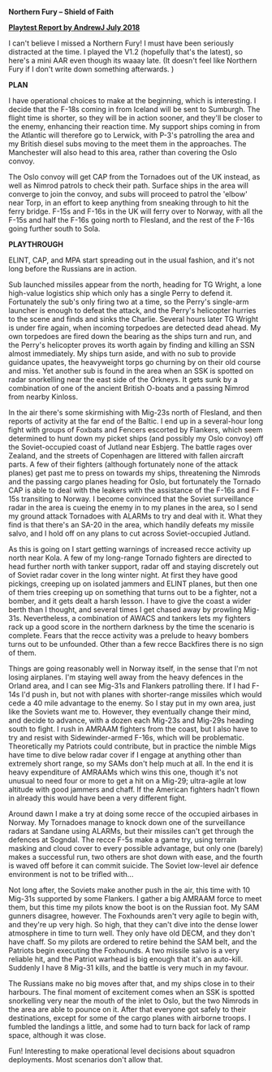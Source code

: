 **Northern Fury – Shield of Faith**

**<u>Playtest Report by AndrewJ July 2018</u>**

I can't believe I missed a Northern Fury! I must have been seriously
distracted at the time. I played the V1.2 (hopefully that's the latest),
so here's a mini AAR even though its waaay late. (It doesn't feel like
Northern Fury if I don't write down something afterwards. )

**PLAN**

I have operational choices to make at the beginning, which is
interesting. I decide that the F-18s coming in from Iceland will be sent
to Sumburgh. The flight time is shorter, so they will be in action
sooner, and they'll be closer to the enemy, enhancing their reaction
time. My support ships coming in from the Atlantic will therefore go to
Lerwick, with P-3's patrolling the area and my British diesel subs
moving to the meet them in the approaches. The Manchester will also head
to this area, rather than covering the Oslo convoy.

The Oslo convoy will get CAP from the Tornadoes out of the UK instead,
as well as Nimrod patrols to check their path. Surface ships in the area
will converge to join the convoy, and subs will proceed to patrol the
'elbow' near Torp, in an effort to keep anything from sneaking through
to hit the ferry bridge. F-15s and F-16s in the UK will ferry over to
Norway, with all the F-15s and half the F-16s going north to Flesland,
and the rest of the F-16s going further south to Sola.

**PLAYTHROUGH**

ELINT, CAP, and MPA start spreading out in the usual fashion, and it's
not long before the Russians are in action.

Sub launched missiles appear from the north, heading for TG Wright, a
lone high-value logistics ship which only has a single Perry to defend
it. Fortunately the sub's only firing two at a time, so the Perry's
single-arm launcher is enough to defeat the attack, and the Perry's
helicopter hurries to the scene and finds and sinks the Charlie. Several
hours later TG Wright is under fire again, when incoming torpedoes are
detected dead ahead. My own torpedoes are fired down the bearing as the
ships turn and run, and the Perry's helicopter proves its worth again by
finding and killing an SSN almost immediately. My ships turn aside, and
with no sub to provide guidance upates, the heavyweight torps go
churning by on their old course and miss. Yet another sub is found in
the area when an SSK is spotted on radar snorkelling near the east side
of the Orkneys. It gets sunk by a combination of one of the ancient
British O-boats and a passing Nimrod from nearby Kinloss.

In the air there's some skirmishing with Mig-23s north of Flesland, and
then reports of activity at the far end of the Baltic. I end up in a
several-hour long fight with groups of Foxbats and Fencers escorted by
Flankers, which seem determined to hunt down my picket ships (and
possibly my Oslo convoy) off the Soviet-occupied coast of Jutland near
Esbjerg. The battle rages over Zealand, and the streets of Copenhagen
are littered with fallen aircraft parts. A few of their fighters
(although fortunately none of the attack planes) get past me to press on
towards my ships, threatening the Nimrods and the passing cargo planes
heading for Oslo, but fortunately the Tornado CAP is able to deal with
the leakers with the assistance of the F-16s and F-15s transiting to
Norway. I become convinced that the Soviet surveillance radar in the
area is cueing the enemy in to my planes in the area, so I send my
ground attack Tornadoes with ALARMs to try and deal with it. What they
find is that there's an SA-20 in the area, which handily defeats my
missile salvo, and I hold off on any plans to cut across Soviet-occupied
Jutland.

As this is going on I start getting warnings of increased recce activity
up north near Kola. A few of my long-range Tornado fighters are directed
to head further north with tanker support, radar off and staying
discretely out of Soviet radar cover in the long winter night. At first
they have good pickings, creeping up on isolated jammers and ELINT
planes, but then one of them tries creeping up on something that turns
out to be a fighter, not a bomber, and it gets dealt a harsh lesson. I
have to give the coast a wider berth than I thought, and several times I
get chased away by prowling Mig-31s. Nevertheless, a combination of
AWACS and tankers lets my fighters rack up a good score in the northern
darkness by the time the scenario is complete. Fears that the recce
activity was a prelude to heavy bombers turns out to be unfounded. Other
than a few recce Backfires there is no sign of them.

Things are going reasonably well in Norway itself, in the sense that I'm
not losing airplanes. I'm staying well away from the heavy defences in
the Orland area, and I can see Mig-31s and Flankers patrolling there. If
I had F-14s I'd push in, but not with planes with shorter-range missiles
which would cede a 40 mile advantage to the enemy. So I stay put in my
own area, just like the Soviets want me to. However, they eventually
change their mind, and decide to advance, with a dozen each Mig-23s and
Mig-29s heading south to fight. I rush in AMRAAM fighters from the
coast, but I also have to try and resist with Sidewinder-armed F-16s,
which will be problematic. Theoretically my Patriots could contribute,
but in practice the nimble Migs have time to dive below radar cover if I
engage at anything other than extremely short range, so my SAMs don't
help much at all. In the end it is heavy expenditure of AMRAAMs which
wins this one, though it's not unusual to need four or more to get a hit
on a Mig-29; ultra-agile at low altitude with good jammers and chaff. If
the American fighters hadn't flown in already this would have been a
very different fight.

Around dawn I make a try at doing some recce of the occupied airbases in
Norway. My Tornadoes manage to knock down one of the surveillance radars
at Sandane using ALARMs, but their missiles can't get through the
defences at Sogndal. The recce F-5s make a game try, using terrain
masking and cloud cover to every possible advantage, but only one
(barely) makes a successful run, two others are shot down with ease, and
the fourth is waved off before it can commit suicide. The Soviet
low-level air defence environment is not to be trifled with...

Not long after, the Soviets make another push in the air, this time with
10 Mig-31s supported by some Flankers. I gather a big AMRAAM force to
meet them, but this time my pilots know the boot is on the Russian foot.
My SAM gunners disagree, however. The Foxhounds aren't very agile to
begin with, and they're up very high. So high, that they can't dive into
the dense lower atmosphere in time to turn well. They only have old
DECM, and they don't have chaff. So my pilots are ordered to retire
behind the SAM belt, and the Patriots begin executing the Foxhounds. A
two missile salvo is a very reliable hit, and the Patriot warhead is big
enough that it's an auto-kill. Suddenly I have 8 Mig-31 kills, and the
battle is very much in my favour.

The Russians make no big moves after that, and my ships close in to
their harbours. The final moment of excitement comes when an SSK is
spotted snorkelling very near the mouth of the inlet to Oslo, but the
two Nimrods in the area are able to pounce on it. After that everyone
got safely to their destinations, except for some of the cargo planes
with airborne troops. I fumbled the landings a little, and some had to
turn back for lack of ramp space, although it was close.

Fun! Interesting to make operational level decisions about squadron
deployments. Most scenarios don't allow that.
